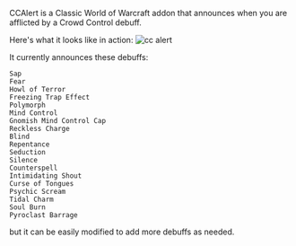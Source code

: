 CCAlert is a Classic World of Warcraft addon that announces when you are afflicted by a Crowd Control debuff. 

Here's what it looks like in action: 
![cc alert](https://user-images.githubusercontent.com/54751432/64068124-95f19700-cbe8-11e9-9921-3f93f40ebfa6.gif)

It currently announces these debuffs:
```
Sap
Fear
Howl of Terror
Freezing Trap Effect
Polymorph
Mind Control
Gnomish Mind Control Cap
Reckless Charge
Blind
Repentance
Seduction
Silence
Counterspell
Intimidating Shout
Curse of Tongues
Psychic Scream
Tidal Charm
Soul Burn
Pyroclast Barrage
```
but it can be easily modified to add more debuffs as needed. 
